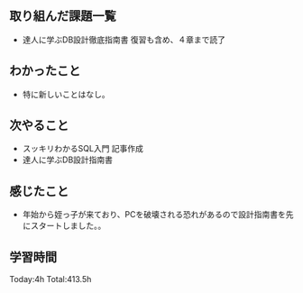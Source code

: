 ## 取り組んだ課題一覧
- 達人に学ぶDB設計徹底指南書 復習も含め、４章まで読了

## わかったこと
- 特に新しいことはなし。
  
## 次やること
- スッキリわかるSQL入門 記事作成
- 達人に学ぶDB設計指南書

## 感じたこと
- 年始から姪っ子が来ており、PCを破壊される恐れがあるので設計指南書を先にスタートしました。。

## 学習時間
Today:4h
Total:413.5h
